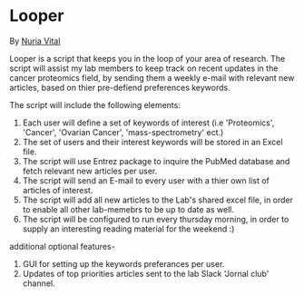 # Looper
By [Nuria Vital](https://nuriavital.github.io/)

Looper is a script that keeps you in the loop of your area of research. 
The script will assist my lab members to keep track on recent updates in the cancer proteomics field, by sending them a weekly e-mail with relevant new articles, based on thier pre-defiend preferences keywords. 

The script will include the following elements:
1. Each user will define a set of keywords of interest (i.e 'Proteomics', 'Cancer', 'Ovarian Cancer', 'mass-spectrometry' ect.) 
2. The set of users and their interest keywords will be stored in an Excel file.
4. The script will use Entrez package to inquire the PubMed database and fetch relevant new articles per user.
5. The script will send an E-mail to every user with a thier own list of articles of interest.
6. The script will add all new articles to the Lab's shared excel file, in order to enable all other lab-memebrs to be up to date as well.
7. The script will be configured to run every thursday morning, in order to supply an interesting reading material for the weekend :)

additional optional features-
1. GUI for setting up the keywords preferances per user. 
2. Updates of top priorities articles sent to the lab Slack 'Jornal club' channel.
